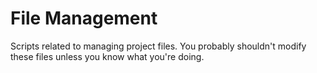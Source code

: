 # File Management

Scripts related to managing project files. You probably shouldn't modify these files unless you know what you're doing.
